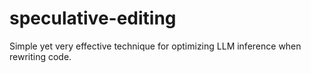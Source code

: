# speculative-editing
Simple yet very effective technique for optimizing LLM inference when rewriting code.
